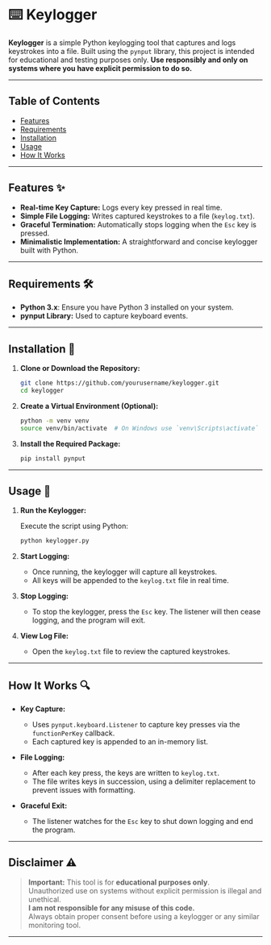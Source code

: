 # ⌨️ Keylogger

**Keylogger** is a simple Python keylogging tool that captures and logs keystrokes into a file. Built using the `pynput` library, this project is intended for educational and testing purposes only. **Use responsibly and only on systems where you have explicit permission to do so.**

---

## Table of Contents

- [Features](#features-)
- [Requirements](#requirements-)
- [Installation](#installation-)
- [Usage](#usage-)
- [How It Works](#how-it-works-)

---

## Features ✨

- **Real-time Key Capture:** Logs every key pressed in real time.
- **Simple File Logging:** Writes captured keystrokes to a file (`keylog.txt`).
- **Graceful Termination:** Automatically stops logging when the `Esc` key is pressed.
- **Minimalistic Implementation:** A straightforward and concise keylogger built with Python.

---

## Requirements 🛠

- **Python 3.x**: Ensure you have Python 3 installed on your system.
- **pynput Library:** Used to capture keyboard events.

---

## Installation 💾

1. **Clone or Download the Repository:**

   ```bash
   git clone https://github.com/yourusername/keylogger.git
   cd keylogger
   ```

2. **Create a Virtual Environment (Optional):**

   ```bash
   python -m venv venv
   source venv/bin/activate  # On Windows use `venv\Scripts\activate`
   ```

3. **Install the Required Package:**

   ```bash
   pip install pynput
   ```

---

## Usage 🚀

1. **Run the Keylogger:**

   Execute the script using Python:

   ```bash
   python keylogger.py
   ```

2. **Start Logging:**

   - Once running, the keylogger will capture all keystrokes.
   - All keys will be appended to the `keylog.txt` file in real time.

3. **Stop Logging:**

   - To stop the keylogger, press the `Esc` key. The listener will then cease logging, and the program will exit.

4. **View Log File:**

   - Open the `keylog.txt` file to review the captured keystrokes.

---

## How It Works 🔍

- **Key Capture:**
  - Uses `pynput.keyboard.Listener` to capture key presses via the `functionPerKey` callback.
  - Each captured key is appended to an in-memory list.

- **File Logging:**
  - After each key press, the keys are written to `keylog.txt`.
  - The file writes keys in succession, using a delimiter replacement to prevent issues with formatting.

- **Graceful Exit:**
  - The listener watches for the `Esc` key to shut down logging and end the program.

---

## Disclaimer ⚠️

> **Important:** This tool is for **educational purposes only**.  
> Unauthorized use on systems without explicit permission is illegal and unethical.  
> **I am not responsible for any misuse of this code.**  
> Always obtain proper consent before using a keylogger or any similar monitoring tool.

---
